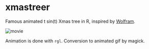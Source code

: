 # xmastreer
Famous animated t sin(t) Xmas tree in R, inspired by [Wolfram](https://community.wolfram.com/groups/-/m/t/175891).

![movie](https://github.com/mayer79/xmastreer/blob/master/xmas_movie.gif)

Animation is done with `rgl`. Conversion to animated gif by magick.

